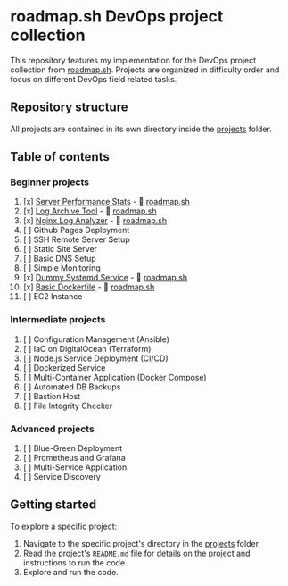 # roadmap.sh DevOps project collection

This repository features my implementation for the DevOps project collection from [roadmap.sh](https://roadmap.sh/devops/projects). Projects are organized in difficulty order and focus on different DevOps field related tasks.

## Repository structure
All projects are contained in its own directory inside the [projects](projects) folder.

## Table of contents
### Beginner projects
1. [x] [Server Performance Stats](projects/server-performance-status) - :memo: [roadmap.sh](https://roadmap.sh/projects/server-stats)
2. [x] [Log Archive Tool](projects/log-archive-tool) - :memo: [roadmap.sh](https://roadmap.sh/projects/log-archive-tool)
3. [x] [Nginx Log Analyzer](projects/nginx-log-analyzer) - :memo: [roadmap.sh](https://roadmap.sh/projects/nginx-log-analyser)
4. [ ] Github Pages Deployment
5. [ ] SSH Remote Server Setup
6. [ ] Static Site Server
7. [ ] Basic DNS Setup
8. [ ] Simple Monitoring
9. [x] [Dummy Systemd Service](projects/dummy-systemd-service) - :memo: [roadmap.sh](https://roadmap.sh/projects/dummy-systemd-service)
10. [x] [Basic Dockerfile](projects/basic-dockerfile) - :memo: [roadmap.sh](https://roadmap.sh/projects/basic-dockerfile)
11. [ ] EC2 Instance

### Intermediate projects
1. [ ] Configuration Management (Ansible)
2. [ ] IaC on DigitalOcean (Terraform)
3. [ ] Node.js Service Deployment (CI/CD)
4. [ ] Dockerized Service
5. [ ] Multi-Container Application (Docker Compose)
6. [ ] Automated DB Backups
7. [ ] Bastion Host
8. [ ] File Integrity Checker

### Advanced projects
1. [ ] Blue-Green Deployment
2. [ ] Prometheus and Grafana
3. [ ] Multi-Service Application
4. [ ] Service Discovery

## Getting started
To explore a specific project:
1. Navigate to the specific project's directory in the [projects](projects) folder.
2. Read the project's `README.md` file for details on the project and instructions to run the code.
3. Explore and run the code.
